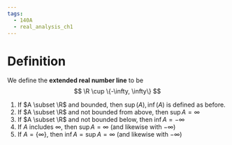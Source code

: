 ```yaml
---
tags:
  - 140A
  - real_analysis_ch1
---
```

# Definition
We define the **extended real number line** to be
$$
\R \cup \{-\infty, \infty\}
$$
1. If $A \subset \R$ and bounded, then $\sup(A), \inf(A)$ is defined as before.
2. If $A \subset \R$ and not bounded from above, then $\sup A = \infty$
3. If $A \subset \R$ and not bounded below, then $\inf A = -\infty$
4. If $A$ includes $\infty$, then $\sup A = \infty$ (and likewise with $-\infty$)
5. If $A = \{\infty\}$, then $\inf A = \sup A = \infty$ (and likewise with $-\infty$)

